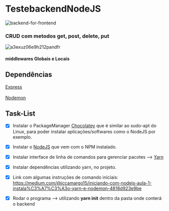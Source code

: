 # TestebackendNodeJS

![backend-for-frontend](https://user-images.githubusercontent.com/54008916/83834588-04f2a380-a6c5-11ea-96fe-3cafb39479a0.png)










<h3>CRUD com metodos get, post, delete, put </h3>


![a3exuz06e9h212pandfr](https://user-images.githubusercontent.com/54008916/83834631-23589f00-a6c5-11ea-98ba-152d430a81ad.jpg)


<h4>middlewares Globais e Locais</h4>


<h2>Dependências</h2>

[Express](https://expressjs.com/pt-br/)
<br></br>
[Nodemon](https://www.npmjs.com/package/nodemon)



<h2> Task-List </h2>

- [x] Instalar o PackageManager [Chocolatey](https://chocolatey.org/) que é similar ao sudo-apt do Linux, para poder instalar aplicações/softwares como o NodeJS por exemplo.
- [x] Instalar o [NodeJS](https://nodejs.org/en/) que vem com o NPM instalado. 
- [x] Instalar interface de linha de comandos para gerenciar pacotes --> [Yarn](https://yarnpkg.com/) 
- [x] Instalar dependências utilizando yarn, no projeto. 
- [x] Link com algumas instruções de comando iniciais: https://medium.com/@jccamargo15/iniciando-com-nodejs-aula-1-instala%C3%A7%C3%A3o-yarn-e-nodemon-4818d923e9be  
- [x] Rodar o programa --> utilizando <b>yarn init</b> dentro da pasta onde conterá o backend


